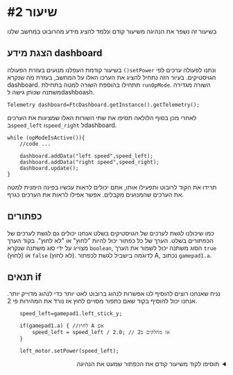 # שיעור #2 
בשיעור זה נשפר את הנהיגה משיעור קודם ונלמד להציג מידע מהרובוט במחשב שלנו  
## הצגת מידע dashboard  
בשיעור קודמת העפלנו מנועים בעזרת הפעולה `()setPower` ונתנו לפעולה ערכים לפי הגויסטיקים. בעיור הזה נתחיל להציג את הערכו האלו על המחשב, בעזרת מה שנקרא dashboard. תתחילו בהוספת השורה למטה בתחילת `runOpMode`. השורה מגדירה משתנה שנותן גישה לdashboash.
```
Telemetry dashboard=FtcDashboard.getInstance().getTelemetry();
```  
לאחרי מכן בסוף הלולאה תסיפו את שתי השורות האלו שמציגות את הערכים ב`speed_left` ו`speed_right` לdashboard.  
```
while (opModeIsActive()){
    //code ...
    
    dashboard.addData("left speed",speed_left);
    dashboard.addData("right speed",speed_right);
    dashboard.update();
}
```  
תרידו את הקוד לרובוט ותפעילו אותו, אתם יכולים לראות עכשיו בפינה הימנית למטה את הערכים שהמנועים מקבלים. אפשר אפילו לראות את הערכים כגרף.  
<!-- צריך להוסיף תמונה של שתמחיש את השורה למעלה -->  

## כפתורים  
כמו שיכולנו לגשת לערכים של הגויסטיקים בשלט אנחנו יכולים גם לגשת לערכים של הכפתורים בשלט. הערך של כל כפתור יכול להיות "לחוץ" או "לא לחוץ". בקוד הערך מצוייג על ידי סוג משתנה שנקרא `boolean`, הסוג משתנה יכול לשמור את הערך `true` (לחוץ) או `false` (לא לחוץ). לדוגמה בישביל לגשת לכפתור A, נכתוב `gamepad1.a`. 

## תנאים if
נניח שאנחנו רוצים להוסיף לנו אפשרות לנהוג ברובוט לאט יותר כדי לנהוג מדוייק יותר. אנחנו יכול להוסיף בקוד שאם כתפור מסויים לחוץ אז נורד את המהירות פי 2.  
```
    speed_left=gamepad1.left_stick_y;
    
    if(gamepad1.a) { //לחוץ A אם
        speed_left = speed_left / 2.0; // אז מחלקים ב2
    }

    left_motor.setPower(speed_left);

```
<details>
<summary dir="rtl">תוסיפו לקוד משיעור קודם את הכפתור שמעט את הנהיגה</summary>  
```
s
```
</details>

